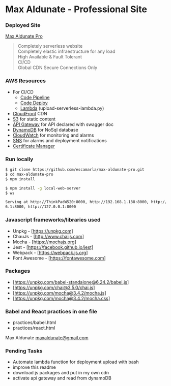 # Max Aldunate - Professional Site

### Deployed Site
[Max Aldunate Pro](https://max.aldunate.pro)

> Completely serverless website  
> Completely elastic infraestructure for any load  
> High Available & Fault Tolerant  
> CI/CD  
> Global CDN
> Secure Connections Only  

### AWS Resources
- For CI/CD
  - [Code Pipeline](https://aws.amazon.com/codepipeline/)
  - [Code Deploy](https://aws.amazon.com/codedeploy)
  - [Lambda](https://aws.amazon.com/lambda) (upload-serverless-lambda.py)
- [CloudFront](https://aws.amazon.com/cloudfront) CDN
- [S3](https://aws.amazon.com/s3/) for static content
- [API Gateway](https://aws.amazon.com/api-gateway/) for API declared with swagger doc
- [DynamoDB](https://aws.amazon.com/dynamodb/) for NoSql database
- [CloudWatch](https://aws.amazon.com/cloudwatch/) for monitoring and alarms
- [SNS](https://aws.amazon.com/sns/) for alarms and deployment notifications
- [Certificate Manager](https://aws.amazon.com/certificate-manager/)

### Run locally
```bash
$ git clone https://github.com/escamarla/max-aldunate-pro.git
$ cd max-aldunate-pro
$ npm install

$ npm install -g local-web-server
$ ws

Serving at http://ThinkPadW520:8000, http://192.168.1.138:8000, http://192.168.5
6.1:8000, http://127.0.0.1:8000
```

### Javascript frameworks/libraries used
- Unpkg - [https://unpkg.com]
- ChauJs - [http://www.chaijs.com]
- Mocha - [https://mochajs.org]
- Jest - [https://facebook.github.io/jest]
- Webpack - [https://webpack.js.org]
- Font Awesome - [https://fontawesome.com]
### Packages
- [https://unpkg.com/babel-standalone@6.24.2/babel.js]
- [https://unpkg.com/chai@3.5.0/chai.js]
- [https://unpkg.com/mocha@3.4.2/mocha.js]
- [https://unpkg.com/mocha@3.4.2/mocha.css]

### Babel and React practices in one file
- practices/babel.html
- practices/react.html

Max Aldunate <maxaldunate@gmail.com>


### Pending Tasks

- Automate lambda function for deployment upload with bash
- improve this readme
- download js packages and put in my own cdn
- activate api gateway and read from dynamoDB

